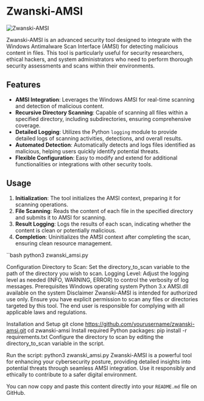 # Zwanski-AMSI

![Zwanski-AMSI](https://via.placeholder.com/800x200?text=Zwanski-AMSI)

Zwanski-AMSI is an advanced security tool designed to integrate with the Windows Antimalware Scan Interface (AMSI) for detecting malicious content in files. This tool is particularly useful for security researchers, ethical hackers, and system administrators who need to perform thorough security assessments and scans within their environments.

## Features

- **AMSI Integration**: Leverages the Windows AMSI for real-time scanning and detection of malicious content.
- **Recursive Directory Scanning**: Capable of scanning all files within a specified directory, including subdirectories, ensuring comprehensive coverage.
- **Detailed Logging**: Utilizes the Python `logging` module to provide detailed logs of scanning activities, detections, and overall results.
- **Automated Detection**: Automatically detects and logs files identified as malicious, helping users quickly identify potential threats.
- **Flexible Configuration**: Easy to modify and extend for additional functionalities or integrations with other security tools.

## Usage

1. **Initialization**: The tool initializes the AMSI context, preparing it for scanning operations.
2. **File Scanning**: Reads the content of each file in the specified directory and submits it to AMSI for scanning.
3. **Result Logging**: Logs the results of each scan, indicating whether the content is clean or potentially malicious.
4. **Completion**: Uninitializes the AMSI context after completing the scan, ensuring clean resource management.

``bash
python3 zwanski_amsi.py

Configuration
Directory to Scan: Set the directory_to_scan variable to the path of the directory you wish to scan.
Logging Level: Adjust the logging level as needed (INFO, WARNING, ERROR) to control the verbosity of log messages.
Prerequisites
Windows operating system
Python 3.x
AMSI.dll available on the system
Disclaimer
Zwanski-AMSI is intended for authorized use only. Ensure you have explicit permission to scan any files or directories targeted by this tool. The end user is responsible for complying with all applicable laws and regulations.

Installation and Setup
git clone https://github.com/yourusername/zwanski-amsi.git
cd zwanski-amsi
Install required Python packages:
pip install -r requirements.txt
Configure the directory to scan by editing the directory_to_scan variable in the script.

Run the script:
python3 zwanski_amsi.py
Zwanski-AMSI is a powerful tool for enhancing your cybersecurity posture, providing detailed insights into potential threats through seamless AMSI integration. Use it responsibly and ethically to contribute to a safer digital environment.



You can now copy and paste this content directly into your `README.md` file on GitHub.
